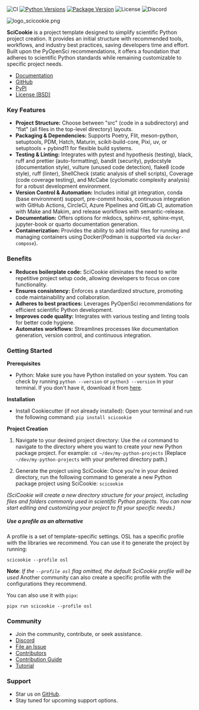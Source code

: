 ![CI](https://img.shields.io/github/actions/workflow/status/osl-incubator/scicookie/main.yaml?logo=github&label=CI)
[![Python Versions](https://img.shields.io/pypi/pyversions/scicookie)](https://pypi.org/project/scicookie/)
[![Package Version](https://img.shields.io/pypi/v/scicookie?color=blue)](https://pypi.org/project/scicookie/)
![License](https://img.shields.io/pypi/l/scicookie?color=blue)
![Discord](https://img.shields.io/discord/796786891798085652?logo=discord&color=blue)

![logo_scicookie.png](https://github.com/osl-incubator/scicookie/blob/main/docs/images/logo_scicookie.png?raw=true)

**SciCookie** is a project template designed to simplify scientific Python
project creation. It provides an initial structure with recommended tools,
workflows, and industry best practices, saving developers time and effort. Built
upon the PyOpenSci recommendations, it offers a foundation that adheres to
scientific Python standards while remaining customizable to specific project
needs.

- [Documentation](https://osl-incubator.github.io/scicookie/)
- [GitHub](https://github.com/osl-incubator/scicookie)
- [PyPI](https://pypi.org/project/scicookie/)
- [License (BSD)](https://github.com/osl-incubator/scicookie/blob/main/LICENSE)

### Key Features

- **Project Structure:** Choose between "src" (code in a subdirectory) and
  "flat" (all files in the top-level directory) layouts.
- **Packaging & Dependencies:** Supports Poetry, Flit, meson-python, setuptools,
  PDM, Hatch, Maturin, scikit-build-core, Pixi, uv, or setuptools + pybind11 for
  flexible build systems.
- **Testing & Linting:** Integrates with pytest and hypothesis (testing), black,
  ruff and prettier (auto-formatting), bandit (security), pydocstyle
  (documentation style), vulture (unused code detection), flake8 (code style),
  ruff (linter), ShellCheck (static analysis of shell scripts), Coverage (code
  coverage testing), and McCabe (cyclomatic complexity analysis) for a robust
  development environment.
- **Version Control & Automation:** Includes initial git integration, conda
  (base environment) support, pre-commit hooks, continuous integration with
  GitHub Actions, CircleCI, Azure Pipelines and GitLab CI, automation with Make
  and Makim, and release workflows with semantic-release.
- **Documentation:** Offers options for mkdocs, sphinx-rst, sphinx-myst,
  jupyter-book or quarto documentation generation.
- **Containerization:** Provides the ability to add initial files for running
  and managing containers using Docker(Podman is supported via
  `docker-compose`).

### Benefits

- **Reduces boilerplate code:** SciCookie eliminates the need to write
  repetitive project setup code, allowing developers to focus on core
  functionality.
- **Ensures consistency:** Enforces a standardized structure, promoting code
  maintainability and collaboration.
- **Adheres to best practices:** Leverages PyOpenSci recommendations for
  efficient scientific Python development.
- **Improves code quality:** Integrates with various testing and linting tools
  for better code hygiene.
- **Automates workflows:** Streamlines processes like documentation generation,
  version control, and continuous integration.

### Getting Started

**Prerequisites**

- Python: Make sure you have Python installed on your system. You can check by
  running `python --version` or `python3 --version` in your terminal. If you
  don't have it, download it from [here](https://www.python.org/downloads/).

**Installation**

- Install Cookiecutter (if not already installed): Open your terminal and run
  the following command: `pip install scicookie`

**Project Creation**

1. Navigate to your desired project directory: Use the `cd` command to navigate
   to the directory where you want to create your new Python package project.
   For example: `cd ~/dev/my-python-projects` (Replace
   `~/dev/my-python-projects` with your preferred directory path.)

2. Generate the project using SciCookie: Once you're in your desired directory,
   run the following command to generate a new Python package project using
   SciCookie: `scicookie`

_(SciCookie will create a new directory structure for your project, including
files and folders commonly used in scientific Python projects. You can now start
editing and customizing your project to fit your specific needs.)_

##### _Use a profile as an alternative_

A profile is a set of template-specific settings. OSL has a specific profile
with the libraries we recommend. You can use it to generate the project by
running:

`scicookie --profile osl`

**Note**: _If the `--profile osl` flag omitted, the default SciCookie profile
will be used_ Another community can also create a specific profile with the
configurations they recommend.

You can also use it with `pipx`:

`pipx run scicookie --profile osl`

### Community

- Join the community, contribute, or seek assistance.
- [Discord](https://discord.gg/huPRh422)
- [File an Issue](https://github.com/osl-incubator/scicookie/issues)
- [Contributors](https://github.com/osl-incubator/scicookie/graphs/contributors)
- [Contribution Guide](https://github.com/osl-incubator/scicookie/blob/main/docs/contributing.md)
- [Tutorial](https://youtu.be/GozNb4i47Ds?si=MIqJC56Ernvxpj_i)

### Support

- Star us on [GitHub](https://github.com/osl-incubator/scicookie).
- Stay tuned for upcoming support options.
